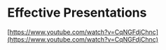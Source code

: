 # Effective Presentations

[https://www.youtube.com/watch?v=CqNGFdjChnc](https://www.youtube.com/watch?v=CqNGFdjChnc)
